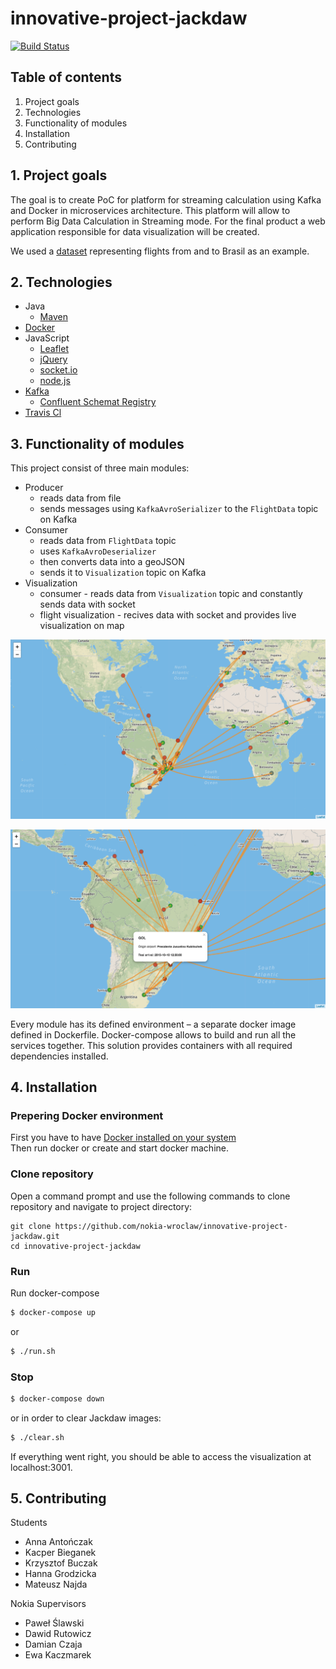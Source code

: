 # innovative-project-jackdaw

[![Build Status](https://travis-ci.org/nokia-wroclaw/innovative-project-jackdaw.svg?branch=master)](https://travis-ci.org/nokia-wroclaw/innovative-project-jackdaw)


## Table of contents
1. Project goals
2. Technologies
3. Functionality of modules
4. Installation
5. Contributing


## 1. Project goals
The goal is to create PoC for platform for streaming calculation using Kafka and Docker in microservices architecture. This platform will allow to perform Big Data Calculation in Streaming mode. For the final product a web application responsible for data visualization will be created.

We used a [dataset](https://www.kaggle.com/ramirobentes/flights-in-brazil) representing flights from and to Brasil as an example.


## 2. Technologies
  * Java
    * [Maven](http://maven.apache.org)
  * [Docker](https://www.docker.com)
  * JavaScript
    * [Leaflet](https://leafletjs.com)
    * [jQuery](https://jquery.com)
    * [socket.io](https://socket.io)
    * [node.js](https://nodejs.org)
  * [Kafka](https://kafka.apache.org)
    * [Confluent Schemat Registry](https://docs.confluent.io)
  * [Travis Cl](https://travis-ci.org)


## 3. Functionality of modules
This project consist of three main modules:
* Producer
   * reads data from file
   * sends messages using `KafkaAvroSerializer` to the `FlightData` topic on Kafka
* Consumer
   * reads data from `FlightData` topic
   * uses `KafkaAvroDeserializer`
   * then converts data into a geoJSON
   * sends it to `Visualization` topic on Kafka
* Visualization
   * consumer - reads data from `Visualization` topic and constantly sends data with socket
   * flight visualization - recives data with socket and provides live visualization on map

![Brazilian Flights map](figures/map_screen.png)

![Brazilian Flight's detalis](figures/map_details_screen.png)


Every module has its defined environment – a separate docker image defined in Dockerfile.
Docker-compose allows to build and run all the services together.
This solution provides containers with all required dependencies installed.

## 4. Installation
### Prepering Docker environment
First you have to have [Docker installed on your system](https://docs.docker.com/install)   
Then run docker or create and start docker machine.

### Clone repository
Open a command prompt and use the following commands to clone repository and navigate to project directory:
```
git clone https://github.com/nokia-wroclaw/innovative-project-jackdaw.git
cd innovative-project-jackdaw
```
### Run
Run docker-compose
```bash
$ docker-compose up
```
or 
```bash
$ ./run.sh
```

### Stop
```bash
$ docker-compose down
```

or in order to clear Jackdaw images:

```bash
$ ./clear.sh
```

If everything went right, you should be able to access the visualization at localhost:3001.



## 5. Contributing
Students
* Anna Antończak
* Kacper Bieganek
* Krzysztof Buczak
* Hanna Grodzicka
* Mateusz Najda

Nokia Supervisors
* Paweł Ślawski
* Dawid Rutowicz
* Damian Czaja
* Ewa Kaczmarek
